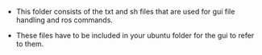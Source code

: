- This folder consists of the txt and sh files that are used for gui file handling and ros commands.

- These files have to be included in your ubuntu folder for the gui to refer to them.

